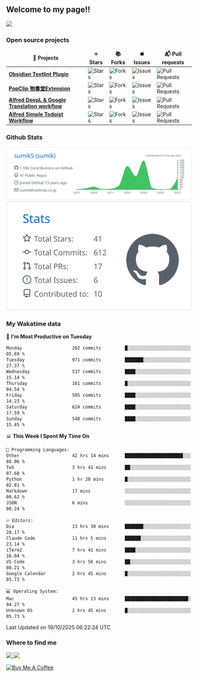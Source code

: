 
<h2>Welcome to my page!!</h2>

![](https://komarev.com/ghpvc/?username=shivase&color=red)

<h3>Open source projects</h3>
<table>
  <thead align="center">
    <tr border: none;>
      <td><b>🎁 Projects</b></td>
      <td><b>⭐ Stars</b></td>
      <td><b>📚 Forks</b></td>
      <td><b>🛎 Issues</b></td>
      <td><b>📬 Pull requests</b></td>
    </tr>
  </thead>
  <tbody>
    <tr>
      <td><a href="https://github.com/shivase/obsidian-textlint"><b>Obsidian Textlint Plugin</b></a></td>
      <td><img alt="Stars" src="https://img.shields.io/github/stars/shivase/obsidian-textlint?style=flat-square&labelColor=343b41"/></td>
      <td><img alt="Forks" src="https://img.shields.io/github/forks/shivase/obsidian-textlint?style=flat-square&labelColor=343b41"/></td>
      <td><img alt="Issues" src="https://img.shields.io/github/issues/shivase/obsidian-textlint?style=flat-square&labelColor=343b41"/></td>
      <td><img alt="Pull Requests" src="https://img.shields.io/github/issues-pr/shivase/obsidian-textlint?style=flat-square&labelColor=343b41"/></td>
    </tr>
    <tr>
      <td><a href="https://github.com/shivase/popclip-monokakido"><b>PopClip 物書堂Extension</b></a></td>
      <td><img alt="Stars" src="https://img.shields.io/github/stars/shivase/popclip-monokakido?style=flat-square&labelColor=343b41"/></td>
      <td><img alt="Forks" src="https://img.shields.io/github/forks/shivase/popclip-monokakido?style=flat-square&labelColor=343b41"/></td>
      <td><img alt="Issues" src="https://img.shields.io/github/issues/shivase/popclip-monokakido?style=flat-square&labelColor=343b41"/></td>
      <td><img alt="Pull Requests" src="https://img.shields.io/github/issues-pr/shivase/popclip-monokakido?style=flat-square&labelColor=343b41"/></td>
    </tr>
    <tr>
      <td><a href="https://github.com/shivase/alfred-workflow-deepl-google-translation"><b>Alfred DeepL & Google Translation workflow</b></a></td>
      <td><img alt="Stars" src="https://img.shields.io/github/stars/shivase/alfred-workflow-deepl-google-translation?style=flat-square&labelColor=343b41"/></td>
      <td><img alt="Forks" src="https://img.shields.io/github/forks/shivase/alfred-workflow-deepl-google-translation?style=flat-square&labelColor=343b41"/></td>
      <td><img alt="Issues" src="https://img.shields.io/github/issues/shivase/alfred-workflow-deepl-google-translation?style=flat-square&labelColor=343b41"/></td>
      <td><img alt="Pull Requests" src="https://img.shields.io/github/issues-pr/shivase/alfred-workflow-deepl-google-translation?style=flat-square&labelColor=343b41"/></td>
    </tr>
    <tr>
      <td><a href="https://github.com/shivase/alfred-simple-todoist"><b>Alfred Simple Todoist Workflow</b></a></td>
      <td><img alt="Stars" src="https://img.shields.io/github/stars/shivase/alfred-simple-todoist?style=flat-square&labelColor=343b41"/></td>
      <td><img alt="Forks" src="https://img.shields.io/github/forks/shivase/alfred-simple-todoist?style=flat-square&labelColor=343b41"/></td>
      <td><img alt="Issues" src="https://img.shields.io/github/issues/shivase/alfred-simple-todoist?style=flat-square&labelColor=343b41"/></td>
      <td><img alt="Pull Requests" src="https://img.shields.io/github/issues-pr/shivase/alfred-simple-todoist?style=flat-square&labelColor=343b41"/></td>
    </tr>
  </tbody>
</table>

<h3>Github Stats</h3>

![](https://raw.githubusercontent.com/shivase/profile-summary-cards/master/profile-summary-card-output/github/0-profile-details.svg)
![](https://raw.githubusercontent.com/shivase/profile-summary-cards/master/profile-summary-card-output/github/3-stats.svg)

<h3>My Wakatime data</h3>

<!--START_SECTION:waka-->
📅 **I'm Most Productive on Tuesday** 

```text
Monday                   202 commits         █░░░░░░░░░░░░░░░░░░░░░░░░   05.69 % 
Tuesday                  971 commits         ███████░░░░░░░░░░░░░░░░░░   27.37 % 
Wednesday                537 commits         ████░░░░░░░░░░░░░░░░░░░░░   15.14 % 
Thursday                 161 commits         █░░░░░░░░░░░░░░░░░░░░░░░░   04.54 % 
Friday                   505 commits         ████░░░░░░░░░░░░░░░░░░░░░   14.23 % 
Saturday                 624 commits         ████░░░░░░░░░░░░░░░░░░░░░   17.59 % 
Sunday                   548 commits         ████░░░░░░░░░░░░░░░░░░░░░   15.45 % 
```


📊 **This Week I Spent My Time On** 

```text
💬 Programming Languages: 
Other                    42 hrs 14 mins      ██████████████████████░░░   88.06 % 
TeX                      3 hrs 41 mins       ██░░░░░░░░░░░░░░░░░░░░░░░   07.68 % 
Python                   1 hr 20 mins        █░░░░░░░░░░░░░░░░░░░░░░░░   02.81 % 
Markdown                 17 mins             ░░░░░░░░░░░░░░░░░░░░░░░░░   00.62 % 
JSON                     6 mins              ░░░░░░░░░░░░░░░░░░░░░░░░░   00.24 % 

🔥 Editors: 
Dia                      13 hrs 30 mins      ███████░░░░░░░░░░░░░░░░░░   28.17 % 
Claude Code              11 hrs 5 mins       ██████░░░░░░░░░░░░░░░░░░░   23.14 % 
iTerm2                   7 hrs 41 mins       ████░░░░░░░░░░░░░░░░░░░░░   16.04 % 
VS Code                  3 hrs 56 mins       ██░░░░░░░░░░░░░░░░░░░░░░░   08.21 % 
Google Calendar          2 hrs 45 mins       █░░░░░░░░░░░░░░░░░░░░░░░░   05.73 % 

💻 Operating System: 
Mac                      45 hrs 13 mins      ████████████████████████░   94.27 % 
Unknown OS               2 hrs 45 mins       █░░░░░░░░░░░░░░░░░░░░░░░░   05.73 % 
```


 Last Updated on 19/10/2025 06:22:24 UTC
<!--END_SECTION:waka-->

<h3>Where to find me</h3>
<p>
  <a href="https://www.twitter.com/sumik5">
    <img src="https://img.shields.io/badge/twitter-%231DA1F2.svg?&style=for-the-badge&logo=twitter&logoColor=white" height=25>
  </a>
  <a href="https://zenn.dev/shivase">
    <img src="https://img.shields.io/badge/-Zenn-03363D.svg?logo=zenn&style=flat-square" height=25>
  </a>
</p>

<p>
  <a href="https://www.buymeacoffee.com/shivase" target="_blank" rel="noreferrer nofollow">
    <img src="https://cdn.buymeacoffee.com/buttons/default-red.png" alt="Buy Me A Coffee" height="30" width="150" >
  </a>
</p>
